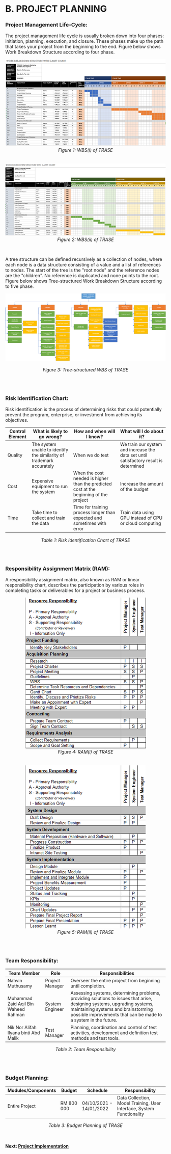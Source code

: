 # B. PROJECT PLANNING
### **Project Management Life-Cycle:**

The project management life cycle is usually broken down into four phases: initiation, planning, execution, and closure. These phases make up the path that takes your project from the beginning to the end. Figure below shows Work Breakdown Structure according to four phase.
<p align="center">
    <img src="https://github.com/Nahvin00/TRASE-Trademark-Similarity-Identification/blob/main/PMP/assets/11.png">
  <br> <em>Figure 1: WBS(i) of TRASE</em>
  <br><br><br>
  <img src="https://github.com/Nahvin00/TRASE-Trademark-Similarity-Identification/blob/main/PMP/assets/12.png">
  <br> <em>Figure 2: WBS(ii) of TRASE</em>
</p><br>

A tree structure can be defined recursively as a collection of nodes, where each node is a data structure consisting of a value and a list of references to nodes. The start of the tree is the "root node" and the reference nodes are the "children". No reference is duplicated and none points to the root. Figure below shows Tree-structured Work Breakdown Structure according to five phase.
<p align="center">
    <img src="https://github.com/Nahvin00/TRASE-Trademark-Similarity-Identification/blob/main/PMP/assets/13.png">
  <br><br> <em>Figure 3: Tree-structured WBS of TRASE</em>
</p><br><br>

### **Risk Identification Chart:**

Risk identification is the process of determining risks that could potentially prevent the program, enterprise, or investment from achieving its objectives.

Control Element	| What is likely to go wrong?	| How and when will I know?	| What will I do about it?
--- | --- | --- | ---
Quality	| The system unable to identify the similarity of trademark accurately | When we do test	| We train our system and increase the data set until satisfactory result is determined
Cost	| Expensive equipment to run the system	| When the cost needed is higher than the predicted cost at the beginning of the project	| Increase the amount of the budget
Time	| Take time to collect and train the data	| Time for training process longer than expected and sometimes with error	| Train data using GPU instead of CPU or cloud computing

<p align="center">
  <em>Table 1: Risk Identification Chart of TRASE</em>
</p><br><br>

### **Responsibility Assignment Matrix (RAM):**

A responsibility assignment matrix, also known as RAM or linear responsibility chart, describes the participation by various roles in completing tasks or deliverables for a project or business process.
<p align="center">
    <img src="https://github.com/Nahvin00/TRASE-Trademark-Similarity-Identification/blob/main/PMP/assets/20.png">
  <br> <em>Figure 4: RAM(i) of TRASE</em>
  <br><br><br>
  <img src="https://github.com/Nahvin00/TRASE-Trademark-Similarity-Identification/blob/main/PMP/assets/21.png">
  <br> <em>Figure 5: RAM(ii) of TRASE</em>
</p><br><br>

### **Team Responsibility:**

Team Member	| Role	| Responsibilities
--- | --- | ---
Nahvin Muthusamy	| Project Manager	| Overseer the entire project from beginning until completion.
Muhammad Zaid Aqil Bin Waheed Rahman	| System Engineer	| Assessing systems, determining problems, providing solutions to issues that arise, designing systems, upgrading systems, maintaining systems and brainstorming possible improvements that can be made to a system in the future.
Nik Nor Alifah Ilyana binti Abd Malik	| Test Manager	| Planning, coordination and control of test activities, development and definition test methods and test tools.

<p align="center">
  <em>Table 2: Team Responsibility</em>
</p><br><br>

### **Budget Planning:**

Modules/Components	| Budget	| Schedule	| Responsibility
--- | --- | --- | ---
Entire Project	| RM 800 000	| 04/10/2021 - 14/01/2022	| Data Collection, Model Training, User Interface, System Functionality

<p align="center">
  <em>Table 3: Budget Planning of TRASE</em>
</p>

<br><br>
**Next: [Project Implementation](https://github.com/Nahvin00/TRASE-Trademark-Similarity-Identification/blob/main/PMP/C_PROJECT_IMPLEMENTATION.md)**
